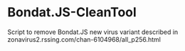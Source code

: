 # Bondat.JS-CleanTool
Script to remove Bondat.JS new virus variant described in zonavirus2.rssing.com/chan-6104968/all_p256.html
